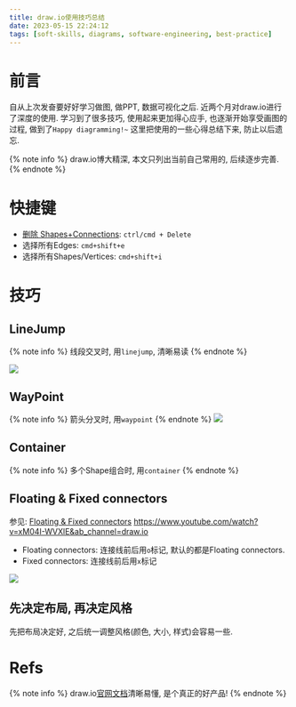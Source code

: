 ```yaml
---
title: draw.io使用技巧总结
date: 2023-05-15 22:24:12
tags: [soft-skills, diagrams, software-engineering, best-practice]
---
```

# 前言
自从上次发奋要好好学习做图, 做PPT, 数据可视化之后. 近两个月对draw.io进行了深度的使用.
学习到了很多技巧, 使用起来更加得心应手, 也逐渐开始享受画图的过程, 做到了`Happy diagramming!~`
这里把使用的一些心得总结下来, 防止以后遗忘.

{% note info %}
draw.io博大精深, 本文只列出当前自己常用的, 后续逐步完善.
{% endnote %}

# 快捷键
- [删除 Shapes+Connections](https://www.drawio.com/doc/faq/shapes-delete-connections): `ctrl/cmd + Delete`
- 选择所有Edges: `cmd+shift+e`
- 选择所有Shapes/Vertices: `cmd+shift+i`

# 技巧
## LineJump
{% note info %}
线段交叉时, 用`linejump`, 清晰易读
{% endnote %}

![](https://davywalker-bucket.oss-cn-shanghai.aliyuncs.com/img/202305152320352.png)


## WayPoint
{% note info %}
箭头分叉时, 用`waypoint`
{% endnote %}
![](https://davywalker-bucket.oss-cn-shanghai.aliyuncs.com/img/202305152325340.png)


## Container
{% note info %}
多个Shape组合时, 用`container`
{% endnote %}


## Floating & Fixed connectors
参见: [Floating & Fixed connectors](https://www.drawio.com/blog/connectors)
https://www.youtube.com/watch?v=xM04I-WVXlE&ab_channel=draw.io
- Floating connectors: 连接线前后用`o`标记, 默认的都是Floating connectors.
- Fixed connectors: 连接线前后用`x`标记

![](https://davywalker-bucket.oss-cn-shanghai.aliyuncs.com/img/202305162239974.png)

## 先决定布局, 再决定风格
先把布局决定好, 之后统一调整风格(颜色, 大小, 样式)会容易一些.

# Refs
{% note info %}
draw.io[官网文档](https://drawio-app.com/blog/)清晰易懂, 是个真正的好产品!
{% endnote %}

